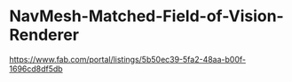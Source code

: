 # NavMesh-Matched-Field-of-Vision-Renderer
https://www.fab.com/portal/listings/5b50ec39-5fa2-48aa-b00f-1696cd8df5db